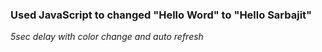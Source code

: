 ### Used JavaScript to changed **"Hello Word"** to **"Hello Sarbajit"** 
   _5sec delay with color change and auto refresh_
   